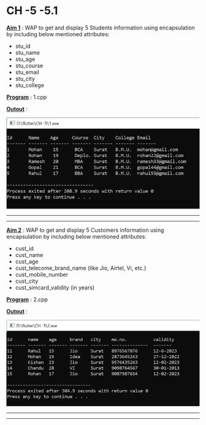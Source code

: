 # CH -5 -5.1

<u>**Aim 1**</u> : WAP to get and display 5 Students information using
encapsulation by including below mentioned
attributes:
- stu_id
- stu_name
- stu_age
- stu_course
- stu_email
- stu_city
- stu_college

<u>**Program**</u> : 1.cpp

<u>**Outout**</u> : 

![Please Try Leter...](https://github.com/Omdhameliya/C-/blob/master/CH%20-5/Images/image1.PNG)
****
****
<u>**Aim 2**</u> : WAP to get and display 5 Customers
information using encapsulation by including
below mentioned attributes:
- cust_id
- cust_name
- cust_age
- cust_telecome_brand_name (like Jio, Airtel, Vi, etc.)
- cust_mobile_number
- cust_city
- cust_simcard_validity (in years)

<u>**Program**</u> : 2.cpp

<u>**Outout**</u> : 

![Please Try Leter...](https://github.com/Omdhameliya/C-/blob/master/CH%20-5/Images/image2.PNG)
****
****
